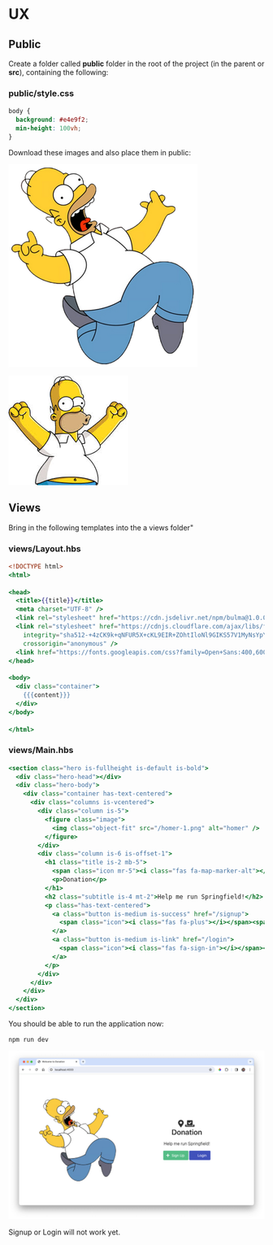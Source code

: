 # UX

## Public

Create a folder called **public** folder in the root of the project (in the parent or **src**), containing the following:

### public/style.css

~~~css
body {
  background: #e4e9f2;
  min-height: 100vh;
}
~~~

Download these images and also place them in public:

![](img/homer-1.png)

![](img/homer-2.jpeg)

## Views

Bring in the following templates into the a views folder"

### views/Layout.hbs

~~~handlebars
<!DOCTYPE html>
<html>

<head>
  <title>{{title}}</title>
  <meta charset="UTF-8" />
  <link rel="stylesheet" href="https://cdn.jsdelivr.net/npm/bulma@1.0.0/css/bulma.min.css">
  <link rel="stylesheet" href="https://cdnjs.cloudflare.com/ajax/libs/font-awesome/5.15.1/css/all.min.css"
    integrity="sha512-+4zCK9k+qNFUR5X+cKL9EIR+ZOhtIloNl9GIKS57V1MyNsYpYcUrUeQc9vNfzsWfV28IaLL3i96P9sdNyeRssA=="
    crossorigin="anonymous" />
  <link href="https://fonts.googleapis.com/css?family=Open+Sans:400,600,300" rel="stylesheet" type="text/css" />
</head>

<body>
  <div class="container">
    {{{content}}}
  </div>
</body>

</html>
~~~

### views/Main.hbs

~~~handlebars
<section class="hero is-fullheight is-default is-bold">
  <div class="hero-head"></div>
  <div class="hero-body">
    <div class="container has-text-centered">
      <div class="columns is-vcentered">
        <div class="column is-5">
          <figure class="image">
            <img class="object-fit" src="/homer-1.png" alt="homer" />
          </figure>
        </div>
        <div class="column is-6 is-offset-1">
          <h1 class="title is-2 mb-5">
            <span class="icon mr-5"><i class="fas fa-map-marker-alt"></i></span><span class="icon mr-4"><i class="fas fa-vote-yea"></i></span>
            <p>Donation</p>
          </h1>
          <h2 class="subtitle is-4 mt-2">Help me run Springfield!</h2>
          <p class="has-text-centered">
            <a class="button is-medium is-success" href="/signup">
              <span class="icon"><i class="fas fa-plus"></i></span><span>Sign Up</span>
            </a>
            <a class="button is-medium is-link" href="/login">
              <span class="icon"><i class="fas fa-sign-in"></i></span><span>Login</span>
            </a>
          </p>
        </div>
      </div>
    </div>
  </div>
</section>
~~~

You should be able to run the application now:

~~~bash
npm run dev
~~~

![](img/01.png)

Signup or Login will not work yet.
